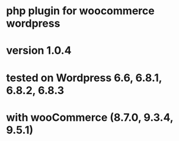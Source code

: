 # php plugin for woocommerce wordpress
# version 1.0.4
# tested on Wordpress 6.6, 6.8.1, 6.8.2, 6.8.3 
#   with wooCommerce (8.7.0, 9.3.4, 9.5.1)
